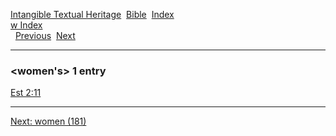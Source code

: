 [Intangible Textual Heritage](../../index)  [Bible](../index) 
[Index](index)   
[w Index](_w_)  
  [Previous](c12552)  [Next](c12554) 

------------------------------------------------------------------------

### &lt;women's&gt; 1 entry

[Est 2:11](../kjv/est002.htm#011)  

------------------------------------------------------------------------

[Next: women (181)](c12554)

